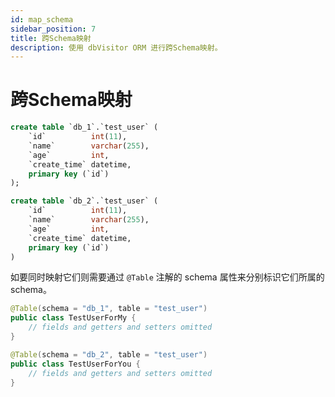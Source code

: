 ```yaml
---
id: map_schema
sidebar_position: 7
title: 跨Schema映射
description: 使用 dbVisitor ORM 进行跨Schema映射。
---
```


# 跨Schema映射

```sql title='有如下表'
create table `db_1`.`test_user` (
    `id`          int(11),
    `name`        varchar(255),
    `age`         int,
    `create_time` datetime,
    primary key (`id`)
);

create table `db_2`.`test_user` (
    `id`          int(11),
    `name`        varchar(255),
    `age`         int,
    `create_time` datetime,
    primary key (`id`)
)
```

如要同时映射它们则需要通过 `@Table` 注解的 schema 属性来分别标识它们所属的 schema。

```java {1,6}
@Table(schema = "db_1", table = "test_user")
public class TestUserForMy {
    // fields and getters and setters omitted
}

@Table(schema = "db_2", table = "test_user")
public class TestUserForYou {
    // fields and getters and setters omitted
}
```
